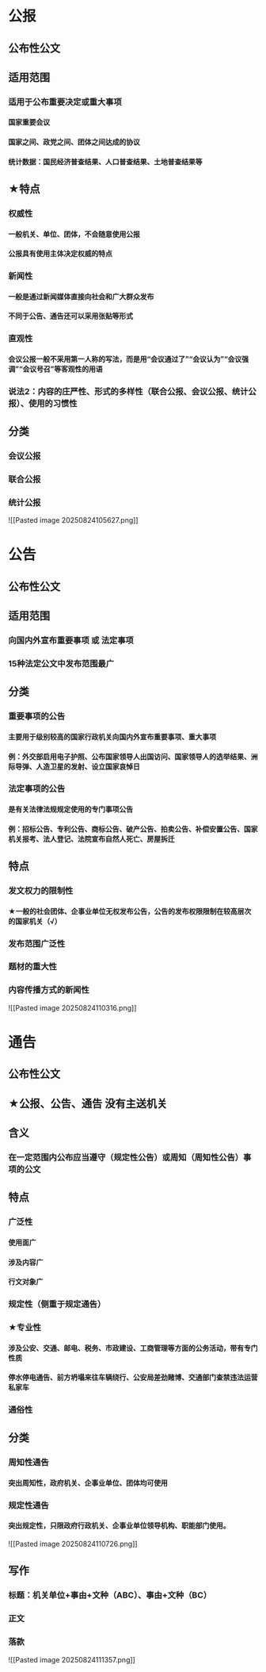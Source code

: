 # 公报
## 公布性公文
## 适用范围
### 适用于公布重要决定或重大事项
#### 国家重要会议
#### 国家之间、政党之间、团体之间达成的协议
#### 统计数据：国民经济普查结果、人口普查结果、土地普查结果等
## ★特点
### 权威性
#### 一般机关、单位、团体，不会随意使用公报
#### 公报具有使用主体决定权威的特点
### 新闻性
#### 一般是通过新闻媒体直接向社会和广大群众发布
#### 不同于公告、通告还可以采用张贴等形式
### 直观性
#### 会议公报一般不采用第一人称的写法，而是用“会议通过了”“会议认为”“会议强调”“会议号召”等客观性的用语
### 说法2：内容的庄严性、形式的多样性（联合公报、会议公报、统计公报）、使用的习惯性
## 分类
### 会议公报
### 联合公报
### 统计公报
![[Pasted image 20250824105627.png]]

# 公告
## 公布性公文
## 适用范围
### 向国内外宣布重要事项 或 法定事项
### 15种法定公文中发布范围最广
## 分类
### 重要事项的公告
#### 主要用于级别较高的国家行政机关向国内外宣布重要事项、重大事项
#### 例：外交部启用电子护照、公布国家领导人出国访问、国家领导人的选举结果、洲际导弹、人造卫星的发射、设立国家哀悼日
### 法定事项的公告
#### 是有关法律法规规定使用的专门事项公告
#### 例：招标公告、专利公告、商标公告、破产公告、拍卖公告、补偿安置公告、国家机关报考、法人登记、法院宣布自然人死亡、房屋拆迁

## 特点
### 发文权力的限制性
#### ★一般的社会团体、企事业单位无权发布公告，公告的发布权限限制在较高层次的国家机关（√）
### 发布范围广泛性
### 题材的重大性
### 内容传播方式的新闻性
![[Pasted image 20250824110316.png]]

# 通告
## 公布性公文
## ★公报、公告、通告 没有主送机关
## 含义
### 在一定范围内公布应当遵守（规定性公告）或周知（周知性公告）事项的公文
## 特点
### 广泛性
#### 使用面广
#### 涉及内容广
#### 行文对象广
### 规定性（侧重于规定通告）
### ★专业性
#### 涉及公安、交通、邮电、税务、市政建设、工商管理等方面的公务活动，带有专门性质
#### 停水停电通告、前方坍塌来往车辆绕行、公安局差劲赌博、交通部门查禁违法运营私家车
### 通俗性
## 分类
### 周知性通告
#### 突出周知性，政府机关、企事业单位、团体均可使用
### 规定性通告
#### 突出规定性，只限政府行政机关、企事业单位领导机构、职能部门使用。
![[Pasted image 20250824110726.png]]
## 写作
### 标题：机关单位+事由+文种（ABC）、事由+文种（BC）
### 正文
### 落款
![[Pasted image 20250824111357.png]]
